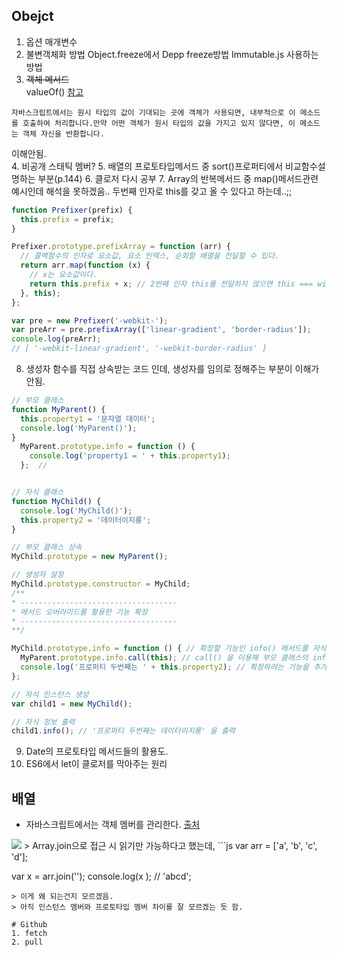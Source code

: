 ## Obejct
1. 옵션 매개변수
2. 불변객체화 방법
  Object.freeze에서 Depp freeze방법
  Immutable.js 사용하는 방법
3. ~~객체 메서드~~ <br>
  valueOf() [참고](http://tcpschool.com/javascript/js_object_propertyMethod)
  ```
  자바스크립트에서는 원시 타입의 값이 기대되는 곳에 객체가 사용되면, 내부적으로 이 메소드를 호출하여 처리합니다.만약 어떤 객체가 원시 타입의 값을 가지고 있지 않다면, 이 메소드는 객체 자신을 반환합니다.
  ``` 
  이해안됨.<br>
4. 비공개 스태틱 멤버?
5. 배열의 프로토타입메서드 중 sort()프로퍼티에서 비교함수설명하는 부분(p.144)
6. 클로저 다시 공부
7. Array의 반복메서드 중 map()메서드관련 예시인데 해석을 못하겠음.. 
두번째 인자로 this를 갖고 올 수 있다고 하는데..;;
```js
function Prefixer(prefix) {
  this.prefix = prefix;
}

Prefixer.prototype.prefixArray = function (arr) {
  // 콜백함수의 인자로 요소값, 요소 인덱스, 순회할 배열을 전달할 수 있다.
  return arr.map(function (x) {
    // x는 요소값이다.
    return this.prefix + x; // 2번째 인자 this를 전달하지 않으면 this === window
  }, this);
};

var pre = new Prefixer('-webkit-');
var preArr = pre.prefixArray(['linear-gradient', 'border-radius']);
console.log(preArr);
// [ '-webkit-linear-gradient', '-webkit-border-radius' ]
```

8. 생성자 함수를 직접 상속받는 코드 인데, 생성자를 임의로 정해주는 부분이 이해가 안됨.

```js
// 부모 클래스 
function MyParent() { 
  this.property1 = '문자열 데이터'; 
  console.log('MyParent()'); 
} 
  MyParent.prototype.info = function () { 
    console.log('property1 = ' + this.property1); 
  };  //


// 자식 클래스 
function MyChild() { 
  console.log('MyChild()'); 
  this.property2 = '데이터이지롱'; 
} 

// 부모 클래스 상속 
MyChild.prototype = new MyParent(); 

// 생성자 설정 
MyChild.prototype.constructor = MyChild; 
/** 
* ----------------------------------- 
* 메서드 오버라이드를 활용한 기능 확장 
* ----------------------------------- 
**/ 

MyChild.prototype.info = function () { // 확장할 기능인 info() 메서드를 자식 클래스에서 오버라이드 한다. 
  MyParent.prototype.info.call(this); // call() 을 이용해 부모 클래스의 info()메서드를 호출한다. 
  console.log('프로퍼티 두번째는 ' + this.property2); // 확장하려는 기능을 추가한다. 
}; 

// 자식 인스턴스 생성 
var child1 = new MyChild(); 

// 자식 정보 출력 
child1.info(); // '프로퍼티 두번째는 데이터이지롱' 을 출력

```
9. Date의 프로토타입 메서드들의 활용도.
10. ES6에서 let이 클로저를 막아주는 원리

## 배열
- 자바스크립트에서는 객체 멤버를 관리한다.
[출처](http://jusungpark.tistory.com/37)
<img src="/asset/Object_member.png">
> Array.join으로 접근 시 읽기만 가능하다고 했는데,
```js
var arr = ['a', 'b', 'c', 'd'];

var x = arr.join('');
console.log(x );  // 'abcd';
```
> 이게 왜 되는건지 모르겠음.
> 아직 인스턴스 멤버와 프로토타입 멤버 차이를 잘 모르겠는 듯 함.

# Github
1. fetch
2. pull


